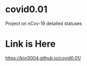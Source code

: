 # covid0.01
Project on nCov-19 detailed statuses
# Link is Here
https://kivi3004.github.io/covid0.01/


